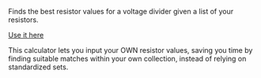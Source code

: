 Finds the best resistor values for a voltage divider given a list of your resistors.

[Use it here](https://vdc.artomweb.com/)

This calculator lets you input your OWN resistor values, saving you time by finding suitable matches within your own collection, instead of relying on standardized sets. 
